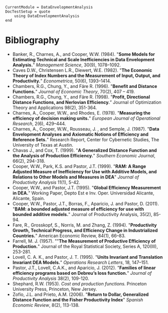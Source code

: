 ```@meta
CurrentModule = DataEnvelopmentAnalysis
DocTestSetup = quote
    using DataEnvelopmentAnalysis
end
```

# Bibliography

- Banker, R., Charnes, A., and Cooper, W.W. (1984). "**Some Models for Estimating Technical and Scale Inefficiencies in Data Envelopment Analysis.**" *Management Science*, 30(9), 1078–1092.
- Caves D.W., Christensen L.R., Diewert, W.E. (1982). "**The Economic Theory of Index Numbers and the Measurement of Input, Output, and Productivity.**" *Econometrica*, 50(6), 1393–1414.
- Chambers, R.G., Chung, Y., and Färe R. (1996). "**Benefit and Distance Functions.**" *Journal of Economic Theory*, 70(2), 407 – 419.
- Chambers, R.G., Chung, Y., and Färe R. (1998). "**Profit, Directional Distance Functions, and Nerlovian Efficiency.**” Journal of Optimization Theory and Applications 98(2), 351-364.
- Charnes, A., Cooper, W.W., and Rhodes, E. (1978). "**Measuring the efficiency of decision making units.**" *European Journal of Operational Research*, 2(6), 429–444.
- Charnes, A., Cooper, W.W., Rousseau, J. , and Semple, J. (1987). "**Data Envelopment Analyses and Axiomatic Notions of Efficiency and Reference Sets.**" Research Report, Center for Cybernetic Studies, The University of Texas at Austin.
- Chavas J., and Cox, T. (1999). "**A Generalized Distance Function and the Analysis of Production Efficiency.**" *Southern Economic Journal*, 66(2), 294-318.
- Cooper, W.W., Park, K.S. and Pastor, J.T. (1999). "**RAM: A Range Adjusted Measure of Inefficiency for Use with Additive Models, and Relations to Other Models and Measures in DEA**" *Journal of Productivity Analysis* 11(1), 5-42. 
- Cooper, W.W., and Pastor, J.T. (1995). "**Global Efficiency Measurement in DEA.**” Working Paper, Depto Est e Inv. Oper. Universidad Alicante, Alicante, Spain.
- Cooper, W.W., Pastor, J.T., Borras, F., Aparicio, J. and Pastor, D. (2011). "**BAM: a bounded adjusted measure of efficiency for use with bounded additive models.**" Journal of Productivity Analysis, 35(2), 85-94.
- Fare, R., Grosskopf, S., Norris, M. and Zhang, Z. (1994). "**Productivity Growth, Technical Progress, and Efficiency Change in Industrialized Countries.**" American Economic Review, 84(1), 66–83.
- Farrell, M. J. (1957). ""**The Measurement of Productive Efficiency of Production.**" Journal of the Royal Statistical Society, Series A, 120(III), 253-281.
- Lovell, C. A. K., and Pastor, J. T. (1995). "**Units Invariant and Translation Invariant DEA Models.**" *Operations Research Letters*, 18, 147–151.
- Pastor, J.T., Lovell, C.A.K., and Aparicio, J. (2012). "**Families of linear efficiency programs based on Debreu’s loss function.**" *Journal of Productivity Analysis* 38(2), 109-120.
- Shephard, R.W. (1953). *Cost and production functions.* Princeton University Press, Princeton, New Jersey.
- Zofío, J.L. and Prieto, A.M. (2006). "**Return to Dollar, Generalized Distance Function and the Fisher Productivity Index**" *Spanish Economic Review*, 8(2), 113-138.
